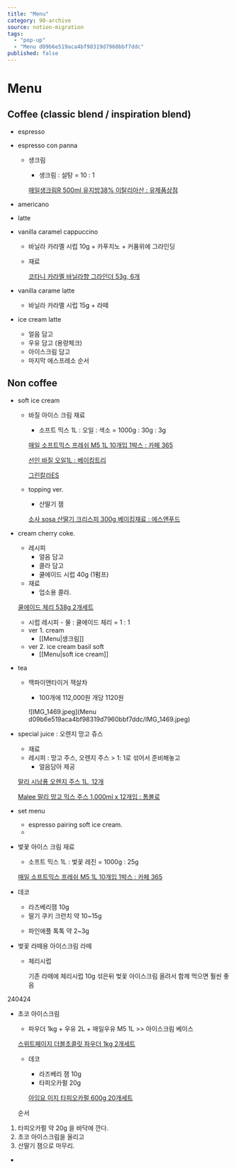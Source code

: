 ```yaml
---
title: "Menu"
category: 90-archive
source: notion-migration
tags:
  - "pop-up"
  - "Menu d09b6e519aca4bf98319d7960bbf7ddc"
published: false
---
```


# Menu

## Coffee (classic blend / inspiration blend)

* espresso

* espresso con panna
  * 생크림

    * 생크림 : 설탕 = 10 : 1

    [매일생크림R 500ml 유지방38% 이탈리아산 : 유제품상점](https://smartstore.naver.com/cafe-story/products/8710617829?NaPm=ct=lr904p8g|ci=8ce65d26e5f0d77c2c7983b855c2215b9c3f95fd|tr=sls|sn=8337138|hk=b462dda055ecd7eebf5782ce2f8a5e352e9faaff)

* americano

* latte

* vanilla caramel cappuccino
  * 바닐라 카라멜 시럽 10g + 카푸치노 + 커품위에 그라인딩
  * 재료

    [코타니 카라멜 바닐라향 그라인더  53g, 6개](https://www.coupang.com/vp/products/1685040031?itemId=18818303658\&vendorItemId=87294851011\&src=1032001\&spec=10305197\&addtag=400\&ctag=1685040031\&lptag=I18818303658\&itime=20240111162405\&pageType=PRODUCT\&pageValue=1685040031\&wPcid=16824803917418981119373\&wRef=cr.shopping.naver.com\&wTime=20240111162405\&redirect=landing\&mcid=0058a364631a4c24bb1de6c2403b538c\&isAddedCart=)

* vanilla carame latte
  * 바닐라 카라멜 시럽 15g + 라떼

* ice cream latte
  * 얼음 담고
  * 우유 담고 (용량체크)
  * 아이스크림 담고
  * 마지막 에스프레소 순서

## Non coffee

* soft ice cream
  * 바질 아이스 크림 재료

    * 소프트 믹스 1L : 오일 : 색소 = 1000g : 30g : 3g

    [매일 소프트믹스 프레쉬 M5 1L 10개입 1박스 : 카페 365](https://smartstore.naver.com/mrcf/products/4299001827?NaPm=ct=lr8zmmrs|ci=dd7a300725afbb7488908e2f1a434432fc0fb4e2|tr=sls|sn=412888|hk=c15c026dfd24cd8e87263786f1c2b2ed35b72a23)

    [선인 바질 오일1L : 베이킹트리](https://smartstore.naver.com/bakingtree/products/7558088624?NaPm=ct=lr8zkns8|ci=5bf62618fa3b27c962e476eaa34a8ed1c43a273a|tr=slsl|sn=258110|hk=0fbeec9ec5d1fb219175772ee409dbe4219fd6de)

    [그린칼라ES](https://www.esfood.kr/goods/goods_view.php?goodsNo=186785797)

  * topping ver.

    * 산딸기 잼

    [](https://smartstore.naver.com/homemuseo/products/9589299508?NaPm=ct=lr8zurzc|ci=66cbfb922546745aa4624b0f5bbe08ab60cdde4d|tr=slsc|sn=993725|hk=b517023aaa962f09b76b4ecfd516dd20608b3975)

    [](https://smartstore.naver.com/garuyechan/products/8419369913?NaPm=ct=lr8zt640|ci=49c9f78f1bc753a5b1bc1031b4b43490082ba49a|tr=sls|sn=1104088|hk=067cd5f34640baaa2b75fb4a7076312ea57588a2)

    [소사 sosa 산딸기 크리스피 300g 베이킹재료 : 에스앤푸드](https://smartstore.naver.com/s1food/products/6728508119?NaPm=ct=lr8zpcrk|ci=7e586319a091e1e10cf9faaacff541b5ebbbf379|tr=sls|sn=6127364|hk=adffcb237b358f29ce34e16ef12745da93c8b288)

* cream cherry coke.

  * 레시피
    * 얼음 담고
    * 콜라 담고
    * 쿨에이드 시럽 40g (1펌프)
  * 재료
    * 업소용 콜라.

  [쿨에이드 체리 538g 2개세트](https://megacoffee.co.kr/goods/goods_view.php?goodsNo=83222)

  * 시럽 레시피 - 물 : 쿨에이드 체리 = 1 : 1
  * ver 1. cream
    * [[Menu|생크림]]
  * ver 2. ice cream basil soft
    * [[Menu|soft ice cream]]

* tea
  * 맥파이앤타이거 잭살차

    * 100개에 112,000원 개당 1120원

    ![IMG\_1469.jpeg](Menu d09b6e519aca4bf98319d7960bbf7ddc/IMG\_1469.jpeg)

* special juice : 오렌지 망고 쥬스

  * 재료
  * 레시피 : 망고 주스, 오렌지 주스 > 1: 1로 섞어서 준비해놓고
    * 얼음담아 제공

  [말리 시남퐁 오렌지 주스  1L, 12개](https://www.coupang.com/vp/products/226850719?itemId=718860302\&vendorItemId=4819028358\&src=1032001\&spec=10305197\&addtag=400\&ctag=226850719\&lptag=I718860302\&itime=20240111182633\&pageType=PRODUCT\&pageValue=226850719\&wPcid=16824803917418981119373\&wRef=cr2.shopping.naver.com\&wTime=20240111182633\&redirect=landing\&mcid=b28274bc74884a2a9d0dbd435e919719\&isAddedCart=)

  [Malee 말리 망고 믹스 주스 1,000ml x 12개입 : 톰볼로](https://smartstore.naver.com/tombolo/products/2096821547?NaPm=ct=lr9075yw|ci=49ca75dad9a3fd489e3ba2a986dc2a1481876b8a|tr=sls|sn=552525|hk=ac838e15ec87404ee328085e18505dbe16956434)

* set menu
  * espresso pairing soft ice cream.
  *

* 벛꾳 아이스 크림 재료

  * 소프트 믹스 1L : 벛꽃 레진 = 1000g : 25g

  [매일 소프트믹스 프레쉬 M5 1L 10개입 1박스 : 카페 365](https://smartstore.naver.com/mrcf/products/4299001827?NaPm=ct=lr8zmmrs|ci=dd7a300725afbb7488908e2f1a434432fc0fb4e2|tr=sls|sn=412888|hk=c15c026dfd24cd8e87263786f1c2b2ed35b72a23)

  [](https://smartstore.naver.com/jbrmall/products/6611030017)

* 데코

  * 라즈베리잼 10g
  * 딸기 쿠키 크런치 약 10~15g

  [](https://smartstore.naver.com/jbrmall/products/675716864)

  * 파인애플 톡톡 약 2~3g

  [](https://smartstore.naver.com/jbrmall/products/4884792017)

* 벚꽃 라떼용 아이스크림 라떼
  * 체리시럽

    [](https://smartstore.naver.com/wsky/products/9205104589)

    기존 라떼에 체리시럽 10g 섞은뒤 벚꽃 아이스크림 올려서 함께 먹으면 훨씬 좋음

240424

* 초코 아이스크림

  * 파우더 1kg + 우유 2L + 매일우유 M5 1L >> 아이스크림 베이스

  [스위트페이지 더블초콜릿 파우더 1kg 2개세트](https://www.megacoffee.co.kr/goods/goods_view.php?goodsNo=1000008045)

  * 데코

    * 라즈베리 잼 10g
    * 타피오카펄 20g

    [아임요 이지 타피오카펄 600g 20개세트](https://www.megacoffee.co.kr/goods/goods_view.php?goodsNo=70274)

  순서

1. 타피오카펄 약 20g 을 바닥에 깐다.
2. 초코 아이스크림을 올리고
3. 산딸기 잼으로 마무리.

*
